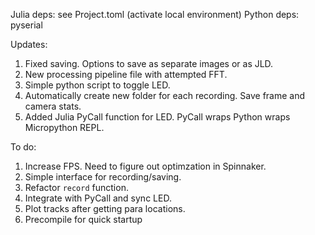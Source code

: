 Julia deps: see Project.toml (activate local environment)
Python deps: pyserial

Updates:
1. Fixed saving. Options to save as separate images or as JLD.
2. New processing pipeline file with attempted FFT.
3. Simple python script to toggle LED.
4. Automatically create new folder for each recording. Save frame and camera stats.
5. Added Julia PyCall function for LED. PyCall wraps Python wraps Micropython REPL.

To do:
1. Increase FPS. Need to figure out optimzation in Spinnaker.
2. Simple interface for recording/saving. 
3. Refactor `record` function.
4. Integrate with PyCall and sync LED.
5. Plot tracks after getting para locations.
6. Precompile for quick startup
